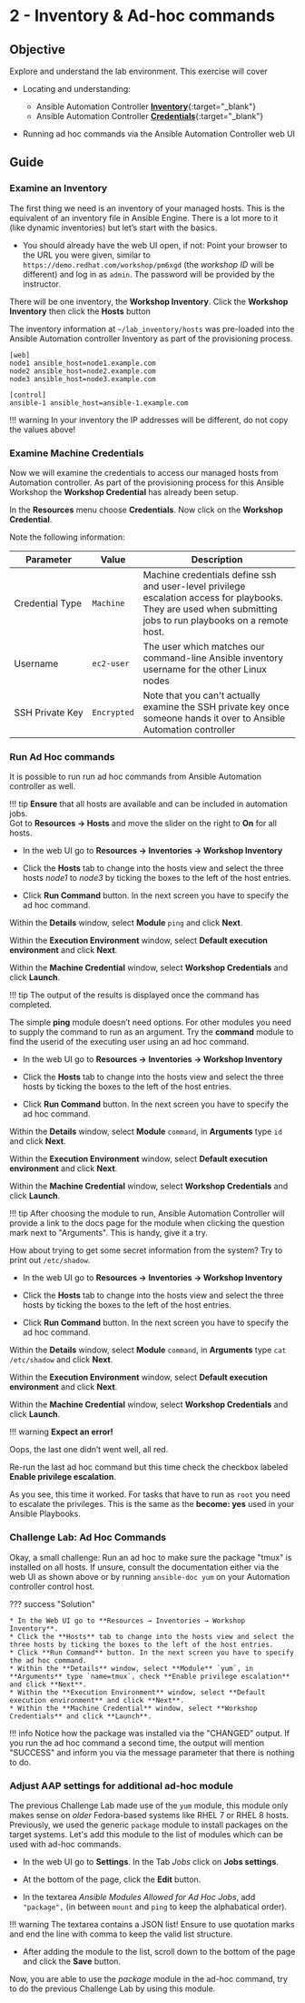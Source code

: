 # 2 - Inventory & Ad-hoc commands

## Objective

Explore and understand the lab environment.  This exercise will cover

* Locating and understanding:
    * Ansible Automation Controller [**Inventory**](https://docs.ansible.com/automation-controller/latest/html/userguide/inventories.html){:target="_blank"}
    * Ansible Automation Controller [**Credentials**](https://docs.ansible.com/automation-controller/latest/html/userguide/credentials.html){:target="_blank"}

* Running ad hoc commands via the Ansible Automation Controller web UI

## Guide

### Examine an Inventory

The first thing we need is an inventory of your managed hosts. This is the equivalent of an inventory file in Ansible Engine. There is a lot more to it (like dynamic inventories) but let’s start with the basics.

* You should already have the web UI open, if not: Point your browser to the URL you were given, similar to `https://demo.redhat.com/workshop/pm6xgd` (the *workshop ID* will be different) and log in as `admin`. The password will be provided by the instructor.

There will be one inventory, the **Workshop Inventory**. Click the **Workshop Inventory** then click the **Hosts** button

The inventory information at `~/lab_inventory/hosts` was pre-loaded into the Ansible Automation controller Inventory as part of the provisioning process.

``` { .ini .no-copy }
[web]
node1 ansible_host=node1.example.com
node2 ansible_host=node2.example.com
node3 ansible_host=node3.example.com

[control]
ansible-1 ansible_host=ansible-1.example.com
```

!!! warning
    In your inventory the IP addresses will be different, do not copy the values above!

### Examine Machine Credentials

Now we will examine the credentials to access our managed hosts from Automation controller.  As part of the provisioning process for this Ansible Workshop the **Workshop Credential** has already been setup.

In the **Resources** menu choose **Credentials**. Now click on the **Workshop Credential**.

Note the following information:

| Parameter                    | Value       | Description                                                                                                                                                    |
| ---------------------------- | ----------- | -------------------------------------------------------------------------------------------------------------------------------------------------------------- |
| <nobr>Credential Type</nobr> | `Machine`   | Machine credentials define ssh and user-level privilege escalation access for playbooks. They are used when submitting jobs to run playbooks on a remote host. |
| <nobr>Username</nobr>        | `ec2-user`  | The user which matches our command-line Ansible inventory username for the other Linux nodes                                                                   |
| <nobr>SSH Private Key</nobr> | `Encrypted` | Note that you can't actually examine the SSH private key once someone hands it over to Ansible Automation controller |

### Run Ad Hoc commands

It is possible to run run ad hoc commands from Ansible Automation controller as well.

!!! tip
    **Ensure** that all hosts are available and can be included in automation jobs.  
    Got to **Resources → Hosts** and move the slider on the right to **On** for all hosts.

* In the web UI go to **Resources → Inventories → Workshop Inventory**

* Click the **Hosts** tab to change into the hosts view and select the three hosts *node1* to *node3* by ticking the boxes to the left of the host entries.

* Click **Run Command** button. In the next screen you have to specify the ad hoc command.

Within the **Details** window, select **Module** `ping` and click **Next**.

Within the **Execution Environment** window, select **Default execution environment** and click **Next**.

Within the **Machine Credential** window, select **Workshop Credentials** and click **Launch**.

!!! tip
    The output of the results is displayed once the command has completed.

The simple **ping** module doesn’t need options. For other modules you need to supply the command to run as an argument. Try the **command** module to find the userid of the executing user using an ad hoc command.

* In the web UI go to **Resources → Inventories → Workshop Inventory**

* Click the **Hosts** tab to change into the hosts view and select the three hosts by ticking the boxes to the left of the host entries.

* Click **Run Command** button. In the next screen you have to specify the ad hoc command.

Within the **Details** window, select **Module** `command`, in **Arguments** type `id` and click **Next**.

Within the **Execution Environment** window, select **Default execution environment** and click **Next**.

Within the **Machine Credential** window, select **Workshop Credentials** and click **Launch**.

!!! tip
    After choosing the module to run, Ansible Automation Controller will provide a link to the docs page for the module when clicking the question mark next to "Arguments". This is handy, give it a try.

How about trying to get some secret information from the system? Try to print out `/etc/shadow`.

* In the web UI go to **Resources → Inventories → Workshop Inventory**

* Click the **Hosts** tab to change into the hosts view and select the three hosts by ticking the boxes to the left of the host entries.

* Click **Run Command** button. In the next screen you have to specify the ad hoc command.

Within the **Details** window, select **Module** `command`, in **Arguments** type `cat /etc/shadow` and click **Next**.

Within the **Execution Environment** window, select **Default execution environment** and click **Next**.

Within the **Machine Credential** window, select **Workshop Credentials** and click **Launch**.

!!! warning
    **Expect an error\!**

Oops, the last one didn’t went well, all red.

Re-run the last ad hoc command but this time check the checkbox labeled **Enable privilege escalation**.

As you see, this time it worked. For tasks that have to run as `root` you need to escalate the privileges. This is the same as the **become: yes** used in your Ansible Playbooks.

### Challenge Lab: Ad Hoc Commands

Okay, a small challenge: Run an ad hoc to make sure the package "tmux" is installed on all hosts. If unsure, consult the documentation either via the web UI as shown above or by running `ansible-doc yum` on your Automation controller control host.

??? success "Solution"

    * In the Web UI go to **Resources → Inventories → Workshop Inventory**.  
    * Click the **Hosts** tab to change into the hosts view and select the three hosts by ticking the boxes to the left of the host entries.
    * Click **Run Command** button. In the next screen you have to specify the ad hoc command.
    * Within the **Details** window, select **Module** `yum`, in **Arguments** type `name=tmux`, check **Enable privilege escalation** and click **Next**.
    * Within the **Execution Environment** window, select **Default execution environment** and click **Next**.
    * Within the **Machine Credential** window, select **Workshop Credentials** and click **Launch**.

!!! info
    Notice how the package was installed via the "CHANGED" output. If you run the ad hoc command a second time, the output will mention "SUCCESS" and inform you via the message parameter that there is nothing to do.

### Adjust AAP settings for additional ad-hoc module

The previous Challenge Lab made use of the `yum` module, this module only makes sense on *older* Fedora-based systems like RHEL 7 or RHEL 8 hosts.  
Previously, we used the generic `package` module to install packages on the target systems. Let's add this module to the list of modules which can be used with ad-hoc commands.  

* In the web UI go to **Settings**. In the Tab *Jobs* click on **Jobs settings**.

* At the bottom of the page, click the **Edit** button.

* In the textarea *Ansible Modules Allowed for Ad Hoc Jobs*, add `"package",` (in between `mount` and `ping` to keep the alphabatical order).

!!! warning
    The textarea contains a JSON list! Ensure to use quotation marks and end the line with comma to keep the valid list structure.

* After adding the module to the list, scroll down to the bottom of the page and click the **Save** button.

Now, you are able to use the *package* module in the ad-hoc command, try to do the previous Challenge Lab by using this module.
